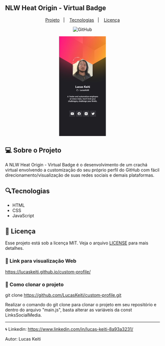 ## NLW Heat Origin - Virtual Badge

<p align="center">
  <a href="#-sobre-o-projeto">Projeto</a>&nbsp;&nbsp;&nbsp;|&nbsp;&nbsp;&nbsp;
  <a href="#-tecnologias">Tecnologias</a>&nbsp;&nbsp;&nbsp;|&nbsp;&nbsp;&nbsp;
  <a href="#memo-licença">Licença</a>
</p>

<p align="center">
 <img alt="GitHub" src="https://img.shields.io/github/license/LucasKeiti/custom-profile">
</p>

<p align="center">
  <img alt="VirtualBadge" src="images/preview.jpg" width="30%">
</p>

## 💻 Sobre o Projeto

A NLW Heat Origin - Virtual Badge é o desenvolvimento de um crachá virtual envolvendo a customização do seu próprio perfil do GitHub com fácil direcionamento/visualização de suas redes sociais e demais plataformas.

## 🔍Tecnologias

- HTML
- CSS
- JavaScript

## 📝 Licença
Esse projeto está sob a licença MIT. Veja o arquivo [LICENSE](LICENSE) para mais detalhes.

### 👔 Link para visualização Web

https://lucaskeiti.github.io/custom-profile/

### 📰 Como clonar o projeto

git clone https://github.com/LucasKeiti/custom-profile.git

Realizar o comando do git clone para clonar o projeto em seu repositório e dentro do arquivo "main.js", basta alterar as variáveis da const LinksSocialMedia.

---

🌀 Linkedin: https://www.linkedin.com/in/lucas-keiti-8a93a3231/

Autor: Lucas Keiti
